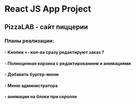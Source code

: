 # React JS App Project
## PizzaLAB - сайт пиццерии

### Планы реализации:
#### - Кнопки +- кол-ва сразу редактируют заказ ?
#### - Полноценная корзина с редактированием и анимациями
#### - Добавить бургер-меню 
#### - Меню администратора
#### - анимации на блоки при скролле
